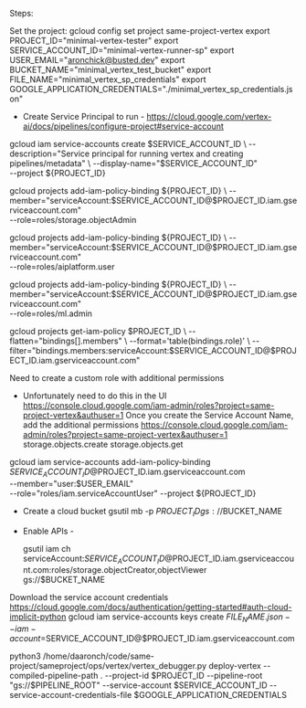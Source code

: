 
Steps:

Set the project: gcloud config set project same-project-vertex
export PROJECT_ID="minimal-vertex-tester"
export SERVICE_ACCOUNT_ID="minimal-vertex-runner-sp"
export USER_EMAIL="aronchick@busted.dev"
export BUCKET_NAME="minimal_vertex_test_bucket"
export FILE_NAME="minimal_vertex_sp_credentials"
export GOOGLE_APPLICATION_CREDENTIALS="./minimal_vertex_sp_credentials.json"

- Create Service Principal to run - https://cloud.google.com/vertex-ai/docs/pipelines/configure-project#service-account

gcloud iam service-accounts create $SERVICE_ACCOUNT_ID \
--description="Service principal for running vertex and creating pipelines/metadata" \
--display-name="$SERVICE_ACCOUNT_ID" \
--project ${PROJECT_ID}

gcloud projects add-iam-policy-binding ${PROJECT_ID} \
    --member="serviceAccount:$SERVICE_ACCOUNT_ID@$PROJECT_ID.iam.gserviceaccount.com" \
    --role=roles/storage.objectAdmin

gcloud projects add-iam-policy-binding ${PROJECT_ID} \
    --member="serviceAccount:$SERVICE_ACCOUNT_ID@$PROJECT_ID.iam.gserviceaccount.com" \
    --role=roles/aiplatform.user

gcloud projects add-iam-policy-binding ${PROJECT_ID} \
    --member="serviceAccount:$SERVICE_ACCOUNT_ID@$PROJECT_ID.iam.gserviceaccount.com" \
    --role=roles/ml.admin

gcloud projects get-iam-policy $PROJECT_ID \
    --flatten="bindings[].members" \
    --format='table(bindings.role)' \
    --filter="bindings.members:serviceAccount:$SERVICE_ACCOUNT_ID@$PROJECT_ID.iam.gserviceaccount.com"


Need to create a custom role with additional permissions
- Unfortunately need to do this in the UI
https://console.cloud.google.com/iam-admin/roles?project=same-project-vertex&authuser=1
Once you create the Service Account Name, add the additional permissions
https://console.cloud.google.com/iam-admin/roles?project=same-project-vertex&authuser=1
storage.objects.create
storage.objects.get

gcloud iam service-accounts add-iam-policy-binding \
    $SERVICE_ACCOUNT_ID@$PROJECT_ID.iam.gserviceaccount.com \
    --member="user:$USER_EMAIL" \
    --role="roles/iam.serviceAccountUser"
    --project ${PROJECT_ID}

- Create a cloud bucket
gsutil mb -p $PROJECT_ID gs://$BUCKET_NAME
- Enable APIs -


    gsutil iam ch \
    serviceAccount:$SERVICE_ACCOUNT_ID@$PROJECT_ID.iam.gserviceaccount.com:roles/storage.objectCreator,objectViewer \
    gs://$BUCKET_NAME

Download the service account credentials
https://cloud.google.com/docs/authentication/getting-started#auth-cloud-implicit-python
gcloud iam service-accounts keys create $FILE_NAME.json --iam-account=$SERVICE_ACCOUNT_ID@$PROJECT_ID.iam.gserviceaccount.com

python3 /home/daaronch/code/same-project/sameproject/ops/vertex/vertex_debugger.py deploy-vertex --compiled-pipeline-path . --project-id $PROJECT_ID --pipeline-root "gs://$PIPELINE_ROOT" --service-account $SERVICE_ACCOUNT_ID --service-account-credentials-file $GOOGLE_APPLICATION_CREDENTIALS
